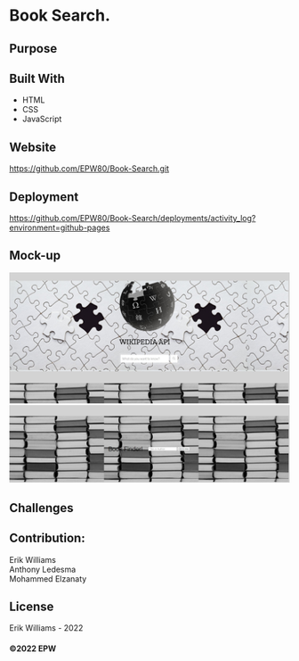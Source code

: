 # Book Search.

## Purpose


## Built With
* HTML
* CSS
* JavaScript

## Website
https://github.com/EPW80/Book-Search.git


## Deployment
https://github.com/EPW80/Book-Search/deployments/activity_log?environment=github-pages

## Mock-up

![Book-Search: Erik Williams](/assets/images/projectPhoto.jpg)
![Book-Search: Erik Williams](/assets/images/projectPhoto2.jpg)

## Challenges 



## Contribution:
Erik Williams
<br />
Anthony Ledesma
<br />
Mohammed Elzanaty

## License
Erik Williams - 2022

#### ©️2022 EPW